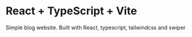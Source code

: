 # React + TypeScript + Vite

Simple blog website.
Built with React, typescript, tailwindcss and swiper
